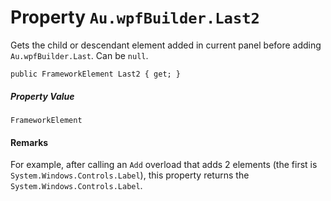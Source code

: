 # Property `Au.wpfBuilder.Last2`

Gets the child or descendant element added in current panel before adding `Au.wpfBuilder.Last`. Can be `null`.

```
public FrameworkElement Last2 { get; }
```

##### Property Value

`FrameworkElement`

#### Remarks

For example, after calling an `Add` overload that adds 2 elements (the first is `System.Windows.Controls.Label`), this property returns the `System.Windows.Controls.Label`.
